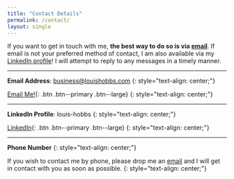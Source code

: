 ```yaml
---
title: "Contact Details"
permalink: /contact/
layout: single
---
```


If you want to get in touch with me, **the best way to do so is via [email](mailto:business@louishobbs.com)**. If email is not your preferred method of contact, I am also available via my [LinkedIn profile](https://www.linkedin.com/in/louis-hobbs/)! I will attempt to reply to any messages in a timely manner. 

---

**Email Address**: business@louishobbs.com
{: style="text-align: center;"}

[<i class="fas fa-envelope"></i> Email Me!](mailto:business@louishobbs.com){: .btn .btn--primary .btn--large}
{: style="text-align: center;"}

---

**LinkedIn Profile**: louis-hobbs
{: style="text-align: center;"}

[<i class="fab fa-linkedin"></i> LinkedIn](https://www.linkedin.com/in/louis-hobbs/){: .btn .btn--primary .btn--large}
{: style="text-align: center;"}

---

**Phone Number**
{: style="text-align: center;"}

If you wish to contact me by phone, please drop me an [email](mailto:business@louishobbs.com) and I will get in contact with you as soon as possible.
{: style="text-align: center;"}